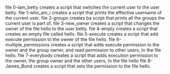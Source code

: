 file 0-iam_betty creates a script that  switches the current user to the user betty.
file 1-who_am_i creates a script that  prints the effective username of the current user.
file 2-groups creates ba script that prints all the groups the current user is part of.
 file 3-new_owner creates a script that changes the owner of the file hello to the user betty.
file 4-empty creates a script that creates an empty file called hello.
file 5-execute creates a script that add execute permission to the owner of the file hello.
file 6-multiple_permissions creates a script that adds execute permission to the owner and the group owner, and read permission to other users, to the file hello.
file 7-everybody creates a script that adds execution permission to the owner, the group owner and the other users, to the file hello
file 8-James_Bond creates a script that sets the permission to the file hello.
